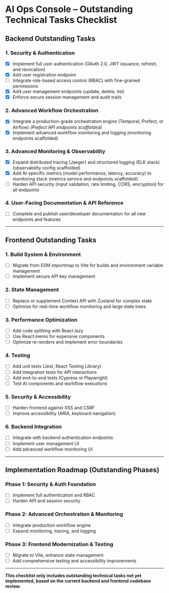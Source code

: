# AI Ops Console – Outstanding Technical Tasks Checklist

## Backend Outstanding Tasks

### 1. Security & Authentication
- [x] Implement full user authentication (OAuth 2.0, JWT issuance, refresh, and revocation)
- [x] Add user registration endpoint
- [ ] Integrate role-based access control (RBAC) with fine-grained permissions
- [x] Add user management endpoints (update, delete, list)
- [x] Enforce secure session management and audit trails

### 2. Advanced Workflow Orchestration
- [x] Integrate a production-grade orchestration engine (Temporal, Prefect, or Airflow) *(Prefect API endpoints scaffolded)*
- [x] Implement advanced workflow monitoring and logging (monitoring endpoints scaffolded)

### 3. Advanced Monitoring & Observability
- [x] Expand distributed tracing (Jaeger) and structured logging (ELK stack) (observability config scaffolded)
- [x] Add AI-specific metrics (model performance, latency, accuracy) to monitoring stack (metrics service and endpoints scaffolded)
- [ ] Harden API security (input validation, rate limiting, CORS, encryption) for all endpoints

### 4. User-Facing Documentation & API Reference
- [ ] Complete and publish user/developer documentation for all new endpoints and features

---

## Frontend Outstanding Tasks

### 1. Build System & Environment
- [ ] Migrate from ESM importmap to Vite for builds and environment variable management
- [ ] Implement secure API key management

### 2. State Management
- [ ] Replace or supplement Context API with Zustand for complex state
- [ ] Optimize for real-time workflow monitoring and large state trees

### 3. Performance Optimization
- [ ] Add code splitting with React.lazy
- [ ] Use React.memo for expensive components
- [ ] Optimize re-renders and implement error boundaries

### 4. Testing
- [ ] Add unit tests (Jest, React Testing Library)
- [ ] Add integration tests for API interactions
- [ ] Add end-to-end tests (Cypress or Playwright)
- [ ] Test AI components and workflow executions

### 5. Security & Accessibility
- [ ] Harden frontend against XSS and CSRF
- [ ] Improve accessibility (ARIA, keyboard navigation)

### 6. Backend Integration
- [ ] Integrate with backend authentication endpoints
- [ ] Implement user management UI
- [ ] Add advanced workflow monitoring UI

---

## Implementation Roadmap (Outstanding Phases)

### Phase 1: Security & Auth Foundation
- [ ] Implement full authentication and RBAC
- [ ] Harden API and session security

### Phase 2: Advanced Orchestration & Monitoring
- [ ] Integrate production workflow engine
- [ ] Expand monitoring, tracing, and logging

### Phase 3: Frontend Modernization & Testing
- [ ] Migrate to Vite, enhance state management
- [ ] Add comprehensive testing and accessibility improvements

---

**This checklist only includes outstanding technical tasks not yet implemented, based on the current backend and frontend codebase review.** 